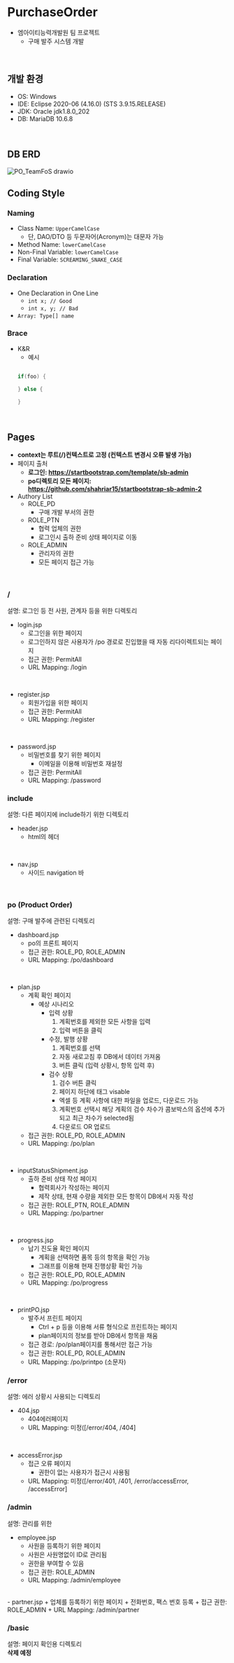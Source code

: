 # PurchaseOrder
- 엠아이티능력개발원 팀 프로젝트
  + 구매 발주 시스템 개발
<br>

## 개발 환경
- OS: Windows
- IDE: Eclipse 2020-06 (4.16.0) (STS 3.9.15.RELEASE)
- JDK: Oracle jdk1.8.0_202
- DB: MariaDB 10.6.8
<br>

## DB ERD
![PO_TeamFoS drawio](https://user-images.githubusercontent.com/106382062/174935671-7f969a14-b447-4c94-b2d9-40cc937dc8c3.png)
<br>

## Coding Style

### Naming
- Class Name: `UpperCamelCase`
  + 단, DAO/DTO 등 두문자어(Acronym)는 대문자 가능
- Method Name: `lowerCamelCase`
- Non-Final Variable: `lowerCamelCase`
- Final Variable: `SCREAMING_SNAKE_CASE`

### Declaration
  - One Declaration in One Line
    + `int x; // Good`
    + `int x, y; // Bad`
  - `Array: Type[] name`
  
### Brace
  - K&R
  	+ 예시
  	```java
  	
  	if(foo) {
  	
  	} else {
  	
  	}
  	
  	```
<br>

## Pages
  - **context는 루트(/)컨텍스트로 고정 (컨텍스트 변경시 오류 발생 가능)**
  - 페이지 출처
    + **로그인: https://startbootstrap.com/template/sb-admin**
    + **po디렉토리 모든 페이지: https://github.com/shahriar15/startbootstrap-sb-admin-2**
  - Authory List
    + ROLE_PD
      * 구매 개발 부서의 권한
    + ROLE_PTN
      * 협력 업체의 권한
      * 로그인시 출하 준비 상태 페이지로 이동
    + ROLE_ADMIN
      * 관리자의 권한
      * 모든 페이지 접근 가능
<br>

  ### /
  설명: 로그인 등 전 사원, 관계자 등을 위한 디렉토리
  - login.jsp
    + 로그인을 위한 페이지
    + 로그인하지 않은 사용자가 /po 경로로 진입했을 때 자동 리다이렉트되는 페이지
    + 접근 권한: PermitAll
    + URL Mapping: /login
<br>

  - register.jsp
    + 회원가입을 위한 페이지
    + 접근 권한: PermitAll
    + URL Mapping: /register
<br>

  - password.jsp
    + 비밀번호를 찾기 위한 페이지
      * 이메일을 이용해 비밀번호 재설정
    + 접근 권한: PermitAll
    + URL Mapping: /password


  ### include
  설명: 다른 페이지에 include하기 위한 디렉토리
  - header.jsp
    + html의 헤더
<br>

  - nav.jsp
    + 사이드 navigation 바
<br>

  ### po (Product Order)
  설명: 구매 발주에 관련된 디렉토리
  - dashboard.jsp
    + po의 프론트 페이지
    + 접근 권한: ROLE_PD, ROLE_ADMIN
    + URL Mapping: /po/dashboard
<br>

  - plan.jsp
    + 계획 확인 페이지
      * 예상 시나리오
        - 입력 상황
          1. 계획번호를 제외한 모든 사항을 입력
          2. 입력 버튼을 클릭
        - 수정, 발행 상황
          1. 계획번호를 선택
          2. 자동 새로고침 후 DB에서 데이터 가져옴
          3. 버튼 클릭 (입력 상황시, 항목 입력 후)
        - 검수 상황
          1. 검수 버튼 클릭
          2. 페이지 하단에 태그 visable 
            + 엑셀 등 계획 사항에 대한 파일을 업로드, 다운로드 가능
          3. 계획번호 선택시 해당 계획의 검수 차수가 콤보박스의 옵션에 추가되고
            최근 차수가 selected됨
          4. 다운로드 OR 업로드
    + 접근 권한: ROLE_PD, ROLE_ADMIN
    + URL Mapping: /po/plan
<br>

  - inputStatusShipment.jsp
    + 출하 준비 상태 작성 페이지
      * 협력회사가 작성하는 페이지
      * 제작 상태, 현재 수량을 제외한 모든 항목이 DB에서 자동 작성
    + 접근 권한: ROLE_PTN, ROLE_ADMIN
    + URL Mapping: /po/partner
<br>

  - progress.jsp
    + 납기 진도율 확인 페이지
      * 계획을 선택하면 품목 등의 항목을 확인 가능
      * 그래프를 이용해 현재 진행상황 확인 가능
    + 접근 권한: ROLE_PD, ROLE_ADMIN
    + URL Mapping: /po/progress
<br>

  - printPO.jsp
    + 발주서 프린트 페이지
      * Ctrl + p 등을 이용해 서류 형식으로 프린트하는 페이지
      * plan페이지의 정보를 받아 DB에서 항목을 채움
    + 접근 경로: /po/plan페이지를 통해서만 접근 가능 
    + 접근 권한: ROLE_PD, ROLE_ADMIN
    + URL Mapping: /po/printpo (소문자)


  ### /error
  설명: 에러 상황시 사용되는 디렉토리
  - 404.jsp
    + 404에러페이지
    + URL Mapping: 미정(\[/error/404, /404]
<br>

  - accessError.jsp
    + 접근 오류 페이지
      * 권한이 없는 사용자가 접근시 사용됨
    + URL Mapping: 미정(\[/error/401, /401, /error/accessError, /accessError]

  ### /admin
  설명: 관리를 위한 
  - employee.jsp
    + 사원을 등록하기 위한 페이지
    + 사원은 사원명없이 ID로 관리됨
    + 권한을 부여할 수 있음
    + 접근 권한: ROLE_ADMIN
    + URL Mapping: /admin/employee
<br>
  - partner.jsp
    + 업체를 등록하기 위한 페이지
    + 전화번호, 팩스 번호 등록
    + 접근 권한: ROLE_ADMIN
    + URL Mapping: /admin/partner

  ### /basic
  설명: 페이지 확인용 디렉토리  
    **삭제 예정**
